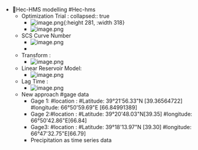 - 🌊Hec-HMS modelling #Hec-hms
	- Optimization Trial :
	  collapsed:: true
		- ![image.png](../assets/image_1692180169119_0.png){:height 281, :width 318}
		- ![image.png](../assets/image_1692180191943_0.png)
	- SCS Curve Number
		- ![image.png](../assets/image_1692180847525_0.png)
		-
	- Transform :
		- ![image.png](../assets/image_1692180912017_0.png)
	- Linear Reservoir Model:
		- ![image.png](../assets/image_1692181070695_0.png)
	- Lag Time :
		- ![image.png](../assets/image_1692181110057_0.png)
	- New approach #gage data
		- Gage 1: #location : #Latitude:  39°21'56.33"N [39.36564722] #longitude:  66°50'59.69"E [66.84991389]
		- Gage 2:#location : #Latitude:   39°20'48.03"N[39.35] #longitude:   66°50'42.86"E[66.84]
		- Gage3: #location : #Latitude:    39°18'13.97"N [39.30] #longitude:    66°47'32.75"E[66.79]
		- Precipitation as time series data